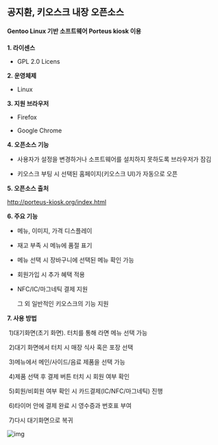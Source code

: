 ## 공지환, 키오스크 내장 오픈소스 ##

#### Gentoo Linux 기반 소프트웨어 Porteus kiosk 이용

**1. 라이센스**

   - GPL 2.0 Licens

     

**2. 운영체제**

   - Linux 

     

**3. 지원 브라우저**

   - Firefox

   - Google Chrome

     

**4. 오픈소스 기능**

   - 사용자가 설정을 변경하거나 소프트웨어를 설치하지 못하도록 브라우저가 잠김

   - 키오스크 부팅 시 선택된 홈페이지(키오스크 UI)가 자동으로 오픈

     

**5. 오픈소스 출처**

http://porteus-kiosk.org/index.html



**6. 주요 기능**

   - 메뉴, 이미지, 가격 디스플레이

   - 재고 부족 시 메뉴에 품절 표기

   - 메뉴 선택 시 장바구니에 선택된 메뉴 확인 가능

   - 회원가입 시 추가 혜택 적용

   - NFC/IC/마그네틱 결제 지원

     그 외 일반적인 키오스크의 기능 지원

     

**7. 사용 방법**

​	1)대기화면(초기 화면). 터치를 통해 라면 메뉴 선택 가능

​	2)대기 화면에서 터치 시 매장 식사 혹은 포장 선택

​	3)메뉴에서 메인/사이드/음료 제품을 선택 가능

​	4)제품 선택 후 결제 버튼 터치 시 회원 여부 확인

​	5)회원/비회원 여부 확인 시 카드결제(IC/NFC/마그네틱) 진행

​	6)타이머 안에 결제 완료 시 영수증과 번호표 부여

​	7)다시 대기화면으로 복귀



![img](https://camo.githubusercontent.com/e92058a2a4636848cf73944a8b40a1bd9bda370b78f72cb59f29e762df4c6210/687474703a2f2f796f6f6e62756d7461652e636f6d2f77702d636f6e74656e742f75706c6f6164732f323032302f31312f312e706e67)
